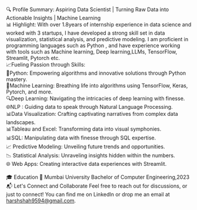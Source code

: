 🔍 Profile Summary:
Aspiring Data Scientist | Turning Raw Data into Actionable Insights | Machine Learning 
<br>
📊 Highlight:
With over 1.8years of internship experience in data science and worked with 3 startups, I have developed a strong skill set in data visualization, statistical analysis, and predictive modeling. I am proficient in programming languages such as Python , and have experience working with tools such as Machine learning, Deep learning,LLMs, TensorFlow, Streamlit, Pytorch etc.
<br>
📈Fueling Passion through Skills:<br>
🧠Python: Empowering algorithms and innovative solutions through Python mastery.<br>
🤖Machine Learning: Breathing life into algorithms using TensorFlow, Keras, Pytorch, and more.<br>
🔍Deep Learning: Navigating the intricacies of deep learning with finesse.<br>
🌐NLP : Guiding data to speak through Natural Language Processing.<br>
📊Data Visualization: Crafting captivating narratives from complex data landscapes.<br>
📊Tableau and Excel: Transforming data into visual symphonies.<br>
📊SQL: Manipulating data with finesse through SQL expertise.<br>
📈 Predictive Modeling: Unveiling future trends and opportunities.<br>
📉 Statistical Analysis: Unraveling insights hidden within the numbers.<br>
🌐 Web Apps: Creating interactive data experiences with Streamlit.<br>
<br>
🎓 Education
📖 Mumbai University
 Bachelor of Computer Engineering,2023
<br>
📬 Let's Connect and Collaborate
Feel free to reach out for discussions, or just to connect! You can find me on LinkedIn or drop me an email at harshshah9594@gmail.com.

